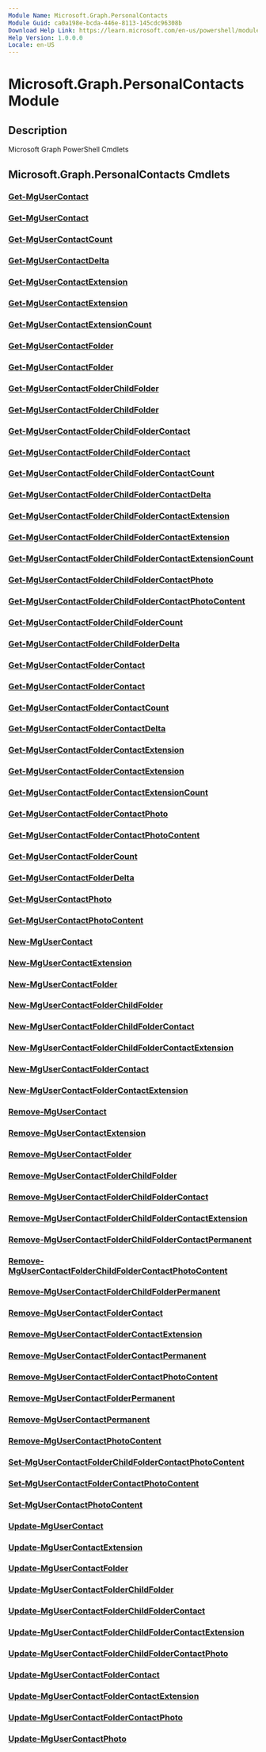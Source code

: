 ```yaml
---
Module Name: Microsoft.Graph.PersonalContacts
Module Guid: ca0a198e-bcda-446e-8113-145cdc96308b
Download Help Link: https://learn.microsoft.com/en-us/powershell/module/microsoft.graph.personalcontacts/?view=graph-powershell-1.0
Help Version: 1.0.0.0
Locale: en-US
---
```


# Microsoft.Graph.PersonalContacts Module
## Description
Microsoft Graph PowerShell Cmdlets

## Microsoft.Graph.PersonalContacts Cmdlets
### [Get-MgUserContact](Get-MgUserContact.md)

### [Get-MgUserContact](Get-MgUserContact.md)

### [Get-MgUserContactCount](Get-MgUserContactCount.md)

### [Get-MgUserContactDelta](Get-MgUserContactDelta.md)

### [Get-MgUserContactExtension](Get-MgUserContactExtension.md)

### [Get-MgUserContactExtension](Get-MgUserContactExtension.md)

### [Get-MgUserContactExtensionCount](Get-MgUserContactExtensionCount.md)

### [Get-MgUserContactFolder](Get-MgUserContactFolder.md)

### [Get-MgUserContactFolder](Get-MgUserContactFolder.md)

### [Get-MgUserContactFolderChildFolder](Get-MgUserContactFolderChildFolder.md)

### [Get-MgUserContactFolderChildFolder](Get-MgUserContactFolderChildFolder.md)

### [Get-MgUserContactFolderChildFolderContact](Get-MgUserContactFolderChildFolderContact.md)

### [Get-MgUserContactFolderChildFolderContact](Get-MgUserContactFolderChildFolderContact.md)

### [Get-MgUserContactFolderChildFolderContactCount](Get-MgUserContactFolderChildFolderContactCount.md)

### [Get-MgUserContactFolderChildFolderContactDelta](Get-MgUserContactFolderChildFolderContactDelta.md)

### [Get-MgUserContactFolderChildFolderContactExtension](Get-MgUserContactFolderChildFolderContactExtension.md)

### [Get-MgUserContactFolderChildFolderContactExtension](Get-MgUserContactFolderChildFolderContactExtension.md)

### [Get-MgUserContactFolderChildFolderContactExtensionCount](Get-MgUserContactFolderChildFolderContactExtensionCount.md)

### [Get-MgUserContactFolderChildFolderContactPhoto](Get-MgUserContactFolderChildFolderContactPhoto.md)

### [Get-MgUserContactFolderChildFolderContactPhotoContent](Get-MgUserContactFolderChildFolderContactPhotoContent.md)

### [Get-MgUserContactFolderChildFolderCount](Get-MgUserContactFolderChildFolderCount.md)

### [Get-MgUserContactFolderChildFolderDelta](Get-MgUserContactFolderChildFolderDelta.md)

### [Get-MgUserContactFolderContact](Get-MgUserContactFolderContact.md)

### [Get-MgUserContactFolderContact](Get-MgUserContactFolderContact.md)

### [Get-MgUserContactFolderContactCount](Get-MgUserContactFolderContactCount.md)

### [Get-MgUserContactFolderContactDelta](Get-MgUserContactFolderContactDelta.md)

### [Get-MgUserContactFolderContactExtension](Get-MgUserContactFolderContactExtension.md)

### [Get-MgUserContactFolderContactExtension](Get-MgUserContactFolderContactExtension.md)

### [Get-MgUserContactFolderContactExtensionCount](Get-MgUserContactFolderContactExtensionCount.md)

### [Get-MgUserContactFolderContactPhoto](Get-MgUserContactFolderContactPhoto.md)

### [Get-MgUserContactFolderContactPhotoContent](Get-MgUserContactFolderContactPhotoContent.md)

### [Get-MgUserContactFolderCount](Get-MgUserContactFolderCount.md)

### [Get-MgUserContactFolderDelta](Get-MgUserContactFolderDelta.md)

### [Get-MgUserContactPhoto](Get-MgUserContactPhoto.md)

### [Get-MgUserContactPhotoContent](Get-MgUserContactPhotoContent.md)

### [New-MgUserContact](New-MgUserContact.md)

### [New-MgUserContactExtension](New-MgUserContactExtension.md)

### [New-MgUserContactFolder](New-MgUserContactFolder.md)

### [New-MgUserContactFolderChildFolder](New-MgUserContactFolderChildFolder.md)

### [New-MgUserContactFolderChildFolderContact](New-MgUserContactFolderChildFolderContact.md)

### [New-MgUserContactFolderChildFolderContactExtension](New-MgUserContactFolderChildFolderContactExtension.md)

### [New-MgUserContactFolderContact](New-MgUserContactFolderContact.md)

### [New-MgUserContactFolderContactExtension](New-MgUserContactFolderContactExtension.md)

### [Remove-MgUserContact](Remove-MgUserContact.md)

### [Remove-MgUserContactExtension](Remove-MgUserContactExtension.md)

### [Remove-MgUserContactFolder](Remove-MgUserContactFolder.md)

### [Remove-MgUserContactFolderChildFolder](Remove-MgUserContactFolderChildFolder.md)

### [Remove-MgUserContactFolderChildFolderContact](Remove-MgUserContactFolderChildFolderContact.md)

### [Remove-MgUserContactFolderChildFolderContactExtension](Remove-MgUserContactFolderChildFolderContactExtension.md)

### [Remove-MgUserContactFolderChildFolderContactPermanent](Remove-MgUserContactFolderChildFolderContactPermanent.md)

### [Remove-MgUserContactFolderChildFolderContactPhotoContent](Remove-MgUserContactFolderChildFolderContactPhotoContent.md)

### [Remove-MgUserContactFolderChildFolderPermanent](Remove-MgUserContactFolderChildFolderPermanent.md)

### [Remove-MgUserContactFolderContact](Remove-MgUserContactFolderContact.md)

### [Remove-MgUserContactFolderContactExtension](Remove-MgUserContactFolderContactExtension.md)

### [Remove-MgUserContactFolderContactPermanent](Remove-MgUserContactFolderContactPermanent.md)

### [Remove-MgUserContactFolderContactPhotoContent](Remove-MgUserContactFolderContactPhotoContent.md)

### [Remove-MgUserContactFolderPermanent](Remove-MgUserContactFolderPermanent.md)

### [Remove-MgUserContactPermanent](Remove-MgUserContactPermanent.md)

### [Remove-MgUserContactPhotoContent](Remove-MgUserContactPhotoContent.md)

### [Set-MgUserContactFolderChildFolderContactPhotoContent](Set-MgUserContactFolderChildFolderContactPhotoContent.md)

### [Set-MgUserContactFolderContactPhotoContent](Set-MgUserContactFolderContactPhotoContent.md)

### [Set-MgUserContactPhotoContent](Set-MgUserContactPhotoContent.md)

### [Update-MgUserContact](Update-MgUserContact.md)

### [Update-MgUserContactExtension](Update-MgUserContactExtension.md)

### [Update-MgUserContactFolder](Update-MgUserContactFolder.md)

### [Update-MgUserContactFolderChildFolder](Update-MgUserContactFolderChildFolder.md)

### [Update-MgUserContactFolderChildFolderContact](Update-MgUserContactFolderChildFolderContact.md)

### [Update-MgUserContactFolderChildFolderContactExtension](Update-MgUserContactFolderChildFolderContactExtension.md)

### [Update-MgUserContactFolderChildFolderContactPhoto](Update-MgUserContactFolderChildFolderContactPhoto.md)

### [Update-MgUserContactFolderContact](Update-MgUserContactFolderContact.md)

### [Update-MgUserContactFolderContactExtension](Update-MgUserContactFolderContactExtension.md)

### [Update-MgUserContactFolderContactPhoto](Update-MgUserContactFolderContactPhoto.md)

### [Update-MgUserContactPhoto](Update-MgUserContactPhoto.md)




















